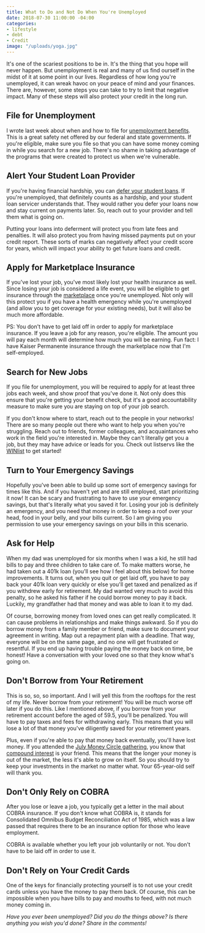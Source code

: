 ```yaml
---
title: What to Do and Not Do When You're Unemployed
date: 2018-07-30 11:00:00 -04:00
categories:
- lifestyle
- debt
- Credit
image: "/uploads/yoga.jpg"
---
```


It's one of the scariest positions to be in. It's the thing that you hope will never happen. But unemployment is real and many of us find ourself in the midst of it at some point in our lives. Regardless of how long you're unemployed, it can wreak havoc on your peace of mind and your finances. There are, however, some steps you can take to try to limit that negative impact. Many of these steps will also protect your credit in the long run.

## File for Unemployment

I wrote last week about when and how to file for [unemployment benefits](https://www.maggiegermano.com/blog/should-you-file-for-unemployment/). This is a great safety net offered by our federal and state governments. If you're eligible, make sure you file so that you can have some money coming in while you search for a new job. There's no shame in taking advantage of the programs that were created to protect us when we're vulnerable.

## Alert Your Student Loan Provider

If you're having financial hardship, you can [defer your student loans](https://www.nelnet.com/postpone-your-payments). If you're unemployed, that definitely counts as a hardship, and your student loan servicer understands that. They would rather you defer your loans now and stay current on payments later. So, reach out to your provider and tell them what is going on.

Putting your loans into deferment will protect you from late fees and penalties. It will also protect you from having missed payments put on your credit report. These sorts of marks can negatively affect your credit score for years, which will impact your ability to get future loans and credit.

## Apply for Marketplace Insurance

If you've lost your job, you've most likely lost your health insurance as well. Since losing your job is considered a life event, you will be eligible to get insurance through the [marketplace](https://www.healthcare.gov/) once you're unemployed. Not only will this protect you if you have a health emergency while you're unemployed (and allow you to get coverage for your existing needs), but it will also be much more affordable.

PS: You don't have to get laid off in order to apply for marketplace insurance. If you leave a job for any reason, you're eligible. The amount you will pay each month will determine how much you will be earning. Fun fact: I have Kaiser Permanente insurance through the marketplace now that I'm self-employed.

## Search for New Jobs

If you file for unemployment, you will be required to apply for at least three jobs each week, and show proof that you've done it. Not only does this ensure that you're getting your benefit check, but it's a good accountability measure to make sure you are staying on top of your job search.

If you don't know where to start, reach out to the people in your networks! There are so many people out there who want to help you when you're struggling. Reach out to friends, former colleagues, and acquaintances who work in the field you're interested in. Maybe they can't literally get you a job, but they may have advice or leads for you. Check out listservs like the [WINlist](http://winonline.org/) to get started!

## Turn to Your Emergency Savings

Hopefully you've been able to build up some sort of emergency savings for times like this. And if you haven't yet and are still employed, start prioritizing it now! It can be scary and frustrating to have to use your emergency savings, but that's literally what you saved it for. Losing your job is definitely an emergency, and you need that money in order to keep a roof over your head, food in your belly, and your bills current. So I am giving you permission to use your emergency savings on your bills in this scenario.

## Ask for Help

When my dad was unemployed for six months when I was a kid, he still had bills to pay and three children to take care of. To make matters worse, he had taken out a 401k loan (you'll see how I feel about this below) for home improvements. It turns out, when you quit or get laid off, you have to pay back your 401k loan very quickly or else you'll get taxed and penalized as if you withdrew early for retirement. My dad wanted very much to avoid this penalty, so he asked his father if he could borrow money to pay it back. Luckily, my grandfather had that money and was able to loan it to my dad. 

Of course, borrowing money from loved ones can get really complicated. It can cause problems in relationships and make things awkward. So if you do borrow money from a family member or friend, make sure to document your agreement in writing. Map out a repayment plan with a deadline. That way, everyone will be on the same page, and no one will get frustrated or resentful. If you end up having trouble paying the money back on time, be honest! Have a conversation with your loved one so that they know what's going on.

## Don't Borrow from Your Retirement

This is so, so, so important. And I will yell this from the rooftops for the rest of my life. Never borrow from your retirement! You will be much worse off later if you do this. Like I mentioned above, if you borrow from your retirement account before the aged of 59.5, you'll be penalized. You will have to pay taxes and fees for withdrawing early. This means that you will lose a lot of that money you've diligently saved for your retirement years. 

Plus, even if you're able to pay that money back eventually, you'll have lost money. If you attended the [July Money Circle gathering](https://www.maggiegermano.com/events/investing-101/), you know that [compound interest](https://en.wikipedia.org/wiki/Compound_interest) is your friend. This means that the longer your money is out of the market, the less it's able to grow on itself. So you should try to keep your investments in the market no matter what. Your 65-year-old self will thank you.

## Don't Only Rely on COBRA

After you lose or leave a job, you typically get a letter in the mail about COBRA insurance. If you don't know what COBRA is, it stands for Consolidated Omnibus Budget Reconciliation Act of 1985, which was a law passed that requires there to be an insurance option for those who leave employment.

COBRA is available whether you left your job voluntarily or not. You don't have to be laid off in order to use it.

## Don't Rely on Your Credit Cards

One of the keys for financially protecting yourself is to not use your credit cards unless you have the money to pay them back. Of course, this can be impossible when you have bills to pay and mouths to feed, with not much money coming in.

*Have you ever been unemployed? Did you do the things above? Is there anything you wish you'd done? Share in the comments!*